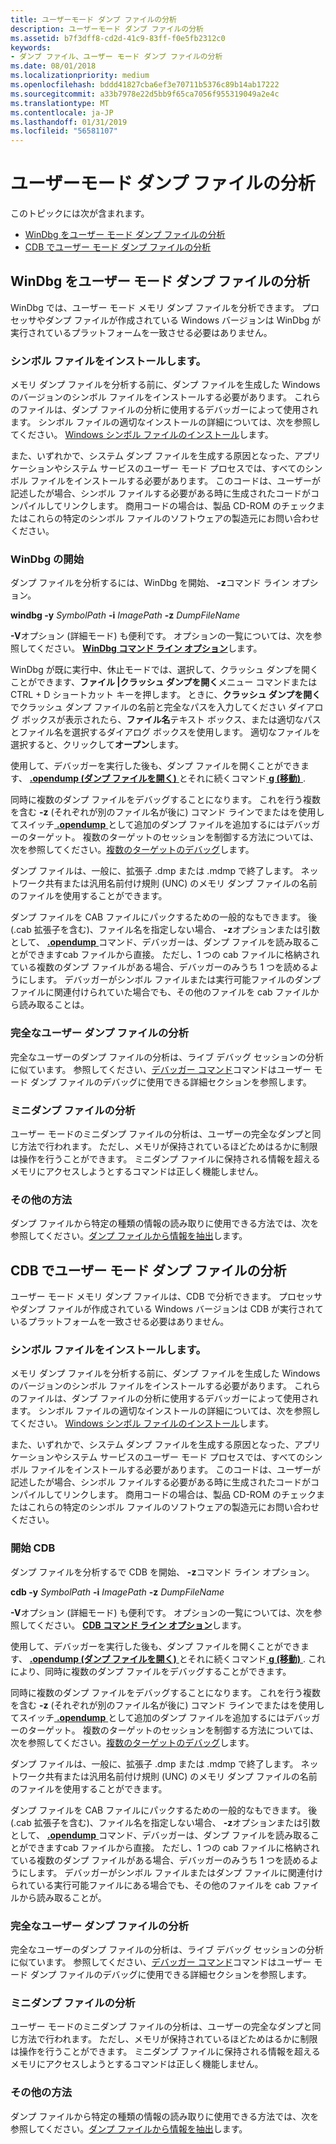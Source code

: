 ```yaml
---
title: ユーザーモード ダンプ ファイルの分析
description: ユーザーモード ダンプ ファイルの分析
ms.assetid: b7f3dff8-cd2d-41c9-83ff-f0e5fb2312c0
keywords:
- ダンプ ファイル、ユーザー モード ダンプ ファイルの分析
ms.date: 08/01/2018
ms.localizationpriority: medium
ms.openlocfilehash: bddd41827cba6ef3e70711b5376c89b14ab17222
ms.sourcegitcommit: a33b7978e22d5bb9f65ca7056f955319049a2e4c
ms.translationtype: MT
ms.contentlocale: ja-JP
ms.lasthandoff: 01/31/2019
ms.locfileid: "56581107"
---
```

# <a name="analyzing-a-user-mode-dump-file"></a>ユーザーモード ダンプ ファイルの分析

このトピックには次が含まれます。

- [WinDbg をユーザー モード ダンプ ファイルの分析](#windbg)
- [CDB でユーザー モード ダンプ ファイルの分析](#cdb)


## <a name="span-idwindbgspanspan-idwindbgspananalyzing-a-user-mode-dump-file-with-windbg"></a><span id="windbg"></span><span id="WINDBG"></span>WinDbg をユーザー モード ダンプ ファイルの分析


WinDbg では、ユーザー モード メモリ ダンプ ファイルを分析できます。 プロセッサやダンプ ファイルが作成されている Windows バージョンは WinDbg が実行されているプラットフォームを一致させる必要はありません。

### <a name="span-idinstallingsymbolfilesspanspan-idinstallingsymbolfilesspaninstalling-symbol-files"></a><span id="installing_symbol_files"></span><span id="INSTALLING_SYMBOL_FILES"></span>シンボル ファイルをインストールします。

メモリ ダンプ ファイルを分析する前に、ダンプ ファイルを生成した Windows のバージョンのシンボル ファイルをインストールする必要があります。 これらのファイルは、ダンプ ファイルの分析に使用するデバッガーによって使用されます。 シンボル ファイルの適切なインストールの詳細については、次を参照してください。 [Windows シンボル ファイルのインストール](installing-windows-symbol-files.md)します。

また、いずれかで、システム ダンプ ファイルを生成する原因となった、アプリケーションやシステム サービスのユーザー モード プロセスでは、すべてのシンボル ファイルをインストールする必要があります。 このコードは、ユーザーが記述したが場合、シンボル ファイルする必要がある時に生成されたコードがコンパイルしてリンクします。 商用コードの場合は、製品 CD-ROM のチェックまたはこれらの特定のシンボル ファイルのソフトウェアの製造元にお問い合わせください。

### <a name="span-idstartingwindbgspanspan-idstartingwindbgspanstarting-windbg"></a><span id="starting_windbg"></span><span id="STARTING_WINDBG"></span>WinDbg の開始

ダンプ ファイルを分析するには、WinDbg を開始、 **-z**コマンド ライン オプション。

**windbg -y** *SymbolPath* **-i** *ImagePath* **-z** *DumpFileName*

**-V**オプション (詳細モード) も便利です。 オプションの一覧については、次を参照してください。 [ **WinDbg コマンド ライン オプション**](windbg-command-line-options.md)します。

WinDbg が既に実行中、休止モードでは、選択して、クラッシュ ダンプを開くことができます、**ファイル |クラッシュ ダンプを開く**メニュー コマンドまたは CTRL + D ショートカット キーを押します。 ときに、**クラッシュ ダンプを開く**でクラッシュ ダンプ ファイルの名前と完全なパスを入力してください ダイアログ ボックスが表示されたら、**ファイル名**テキスト ボックス、または適切なパスとファイル名を選択するダイアログ ボックスを使用します。 適切なファイルを選択すると、クリックして**オープン**します。

使用して、デバッガーを実行した後も、ダンプ ファイルを開くことができます、 [ **.opendump (ダンプ ファイルを開く)** ](-opendump--open-dump-file-.md)とそれに続くコマンド[ **g (移動)** ](g--go-.md).

同時に複数のダンプ ファイルをデバッグすることになります。 これを行う複数を含む **-z** (それぞれが別のファイル名が後に) コマンド ラインでまたはを使用してスイッチ[ **.opendump** ](-opendump--open-dump-file-.md)として追加のダンプ ファイルを追加するにはデバッガーのターゲット。 複数のターゲットのセッションを制御する方法については、次を参照してください。[複数のターゲットのデバッグ](debugging-multiple-targets.md)します。

ダンプ ファイルは、一般に、拡張子 .dmp または .mdmp で終了します。 ネットワーク共有または汎用名前付け規則 (UNC) のメモリ ダンプ ファイルの名前のファイルを使用することができます。

ダンプ ファイルを CAB ファイルにパックするための一般的なもできます。 後 (.cab 拡張子を含む)、ファイル名を指定しない場合、 **-z**オプションまたは引数として、 [ **.opendump** ](-opendump--open-dump-file-.md)コマンド、デバッガーは、ダンプ ファイルを読み取ることができますcab ファイルから直接。 ただし、1 つの cab ファイルに格納されている複数のダンプ ファイルがある場合、デバッガーのみうち 1 つを読めるようにします。 デバッガーがシンボル ファイルまたは実行可能ファイルのダンプ ファイルに関連付けられていた場合でも、その他のファイルを cab ファイルから読み取ることは。

### <a name="span-idanalyzingafulluserdumpfilespanspan-idanalyzingafulluserdumpfilespananalyzing-a-full-user-dump-file"></a><span id="analyzing_a_full_user_dump_file"></span><span id="ANALYZING_A_FULL_USER_DUMP_FILE"></span>完全なユーザー ダンプ ファイルの分析

完全なユーザーのダンプ ファイルの分析は、ライブ デバッグ セッションの分析に似ています。 参照してください、[デバッガー コマンド](debugger-commands.md)コマンドはユーザー モード ダンプ ファイルのデバッグに使用できる詳細セクションを参照します。

### <a name="span-idanalyzingminidumpfilesspanspan-idanalyzingminidumpfilesspananalyzing-minidump-files"></a><span id="analyzing_minidump_files"></span><span id="ANALYZING_MINIDUMP_FILES"></span>ミニダンプ ファイルの分析

ユーザー モードのミニダンプ ファイルの分析は、ユーザーの完全なダンプと同じ方法で行われます。 ただし、メモリが保持されているほどためはるかに制限は操作を行うことができます。 ミニダンプ ファイルに保持される情報を超えるメモリにアクセスしようとするコマンドは正しく機能しません。

### <a name="span-idadditionaltechniquesspanspan-idadditionaltechniquesspanadditional-techniques"></a><span id="additional_techniques"></span><span id="ADDITIONAL_TECHNIQUES"></span>その他の方法

ダンプ ファイルから特定の種類の情報の読み取りに使用できる方法では、次を参照してください。[ダンプ ファイルから情報を抽出](extracting-information-from-a-dump-file.md)します。


## <a name="span-idcdbspanspan-idcdbspananalyzing-a-user-mode-dump-file-with-cdb"></a><span id="cdb"></span><span id="CDB"></span>CDB でユーザー モード ダンプ ファイルの分析

ユーザー モード メモリ ダンプ ファイルは、CDB で分析できます。 プロセッサやダンプ ファイルが作成されている Windows バージョンは CDB が実行されているプラットフォームを一致させる必要はありません。

### <a name="span-idinstallingsymbolfilesspanspan-idinstallingsymbolfilesspaninstalling-symbol-files"></a><span id="installing_symbol_files"></span><span id="INSTALLING_SYMBOL_FILES"></span>シンボル ファイルをインストールします。

メモリ ダンプ ファイルを分析する前に、ダンプ ファイルを生成した Windows のバージョンのシンボル ファイルをインストールする必要があります。 これらのファイルは、ダンプ ファイルの分析に使用するデバッガーによって使用されます。 シンボル ファイルの適切なインストールの詳細については、次を参照してください。 [Windows シンボル ファイルのインストール](installing-windows-symbol-files.md)します。

また、いずれかで、システム ダンプ ファイルを生成する原因となった、アプリケーションやシステム サービスのユーザー モード プロセスでは、すべてのシンボル ファイルをインストールする必要があります。 このコードは、ユーザーが記述したが場合、シンボル ファイルする必要がある時に生成されたコードがコンパイルしてリンクします。 商用コードの場合は、製品 CD-ROM のチェックまたはこれらの特定のシンボル ファイルのソフトウェアの製造元にお問い合わせください。

### <a name="span-idstartingcdbspanspan-idstartingcdbspanstarting-cdb"></a><span id="starting_cdb"></span><span id="STARTING_CDB"></span>開始 CDB

ダンプ ファイルを分析するで CDB を開始、 **-z**コマンド ライン オプション。

**cdb -y** *SymbolPath* **-i** *ImagePath* **-z** *DumpFileName*

**-V**オプション (詳細モード) も便利です。 オプションの一覧については、次を参照してください。 [ **CDB コマンド ライン オプション**](cdb-command-line-options.md)します。

使用して、デバッガーを実行した後も、ダンプ ファイルを開くことができます、 [ **.opendump (ダンプ ファイルを開く)** ](-opendump--open-dump-file-.md)とそれに続くコマンド[ **g (移動)** ](g--go-.md). これにより、同時に複数のダンプ ファイルをデバッグすることができます。

同時に複数のダンプ ファイルをデバッグすることになります。 これを行う複数を含む **-z** (それぞれが別のファイル名が後に) コマンド ラインでまたはを使用してスイッチ[ **.opendump** ](-opendump--open-dump-file-.md)として追加のダンプ ファイルを追加するにはデバッガーのターゲット。 複数のターゲットのセッションを制御する方法については、次を参照してください。[複数のターゲットのデバッグ](debugging-multiple-targets.md)します。

ダンプ ファイルは、一般に、拡張子 .dmp または .mdmp で終了します。 ネットワーク共有または汎用名前付け規則 (UNC) のメモリ ダンプ ファイルの名前のファイルを使用することができます。

ダンプ ファイルを CAB ファイルにパックするための一般的なもできます。 後 (.cab 拡張子を含む)、ファイル名を指定しない場合、 **-z**オプションまたは引数として、 [ **.opendump** ](-opendump--open-dump-file-.md)コマンド、デバッガーは、ダンプ ファイルを読み取ることができますcab ファイルから直接。 ただし、1 つの cab ファイルに格納されている複数のダンプ ファイルがある場合、デバッガーのみうち 1 つを読めるようにします。 デバッガーがシンボル ファイルまたはダンプ ファイルに関連付けられている実行可能ファイルにある場合でも、その他のファイルを cab ファイルから読み取ることが。

### <a name="span-idanalyzingafulluserdumpfilespanspan-idanalyzingafulluserdumpfilespananalyzing-a-full-user-dump-file"></a><span id="analyzing_a_full_user_dump_file"></span><span id="ANALYZING_A_FULL_USER_DUMP_FILE"></span>完全なユーザー ダンプ ファイルの分析

完全なユーザーのダンプ ファイルの分析は、ライブ デバッグ セッションの分析に似ています。 参照してください、[デバッガー コマンド](debugger-commands.md)コマンドはユーザー モード ダンプ ファイルのデバッグに使用できる詳細セクションを参照します。

### <a name="span-idanalyzingminidumpfilesspanspan-idanalyzingminidumpfilesspananalyzing-minidump-files"></a><span id="analyzing_minidump_files"></span><span id="ANALYZING_MINIDUMP_FILES"></span>ミニダンプ ファイルの分析

ユーザー モードのミニダンプ ファイルの分析は、ユーザーの完全なダンプと同じ方法で行われます。 ただし、メモリが保持されているほどためはるかに制限は操作を行うことができます。 ミニダンプ ファイルに保持される情報を超えるメモリにアクセスしようとするコマンドは正しく機能しません。

### <a name="span-idadditionaltechniquesspanspan-idadditionaltechniquesspanadditional-techniques"></a><span id="additional_techniques"></span><span id="ADDITIONAL_TECHNIQUES"></span>その他の方法

ダンプ ファイルから特定の種類の情報の読み取りに使用できる方法では、次を参照してください。[ダンプ ファイルから情報を抽出](extracting-information-from-a-dump-file.md)します。




 

 





